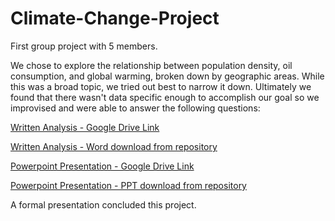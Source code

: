 # Climate-Change-Project
First group project with 5 members.

We chose to explore the relationship between population density, oil consumption, and global warming, broken down by geographic areas. While this was a broad topic, we tried out best to narrow it down. Ultimately we found that there wasn't data specific enough to accomplish our goal so we improvised and were able to answer the following questions:

[Written Analysis - Google Drive Link](https://drive.google.com/file/d/1yRqWjjVf9xezeBwVAIdEqTkBgqb49-EK/view?usp=sharing)

[Written Analysis - Word download from repository](/Analysis/Climate_Change_Major_Findings.docx)

[Powerpoint Presentation - Google Drive Link](https://docs.google.com/presentation/d/1bXYeMEF79kXsewjTNJ5lV4LHzCq3-SKhwvXft5UDpKg/edit#slide=id.g35f391192_00)

[Powerpoint Presentation - PPT download from repository](/Analysis/Climate_Change_Google_Presentation.pptx)

A formal presentation concluded this project.
